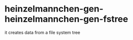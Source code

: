 heinzelmannchen-gen-heinzelmannchen-gen-fstree
=========================

it creates data from a file system tree
